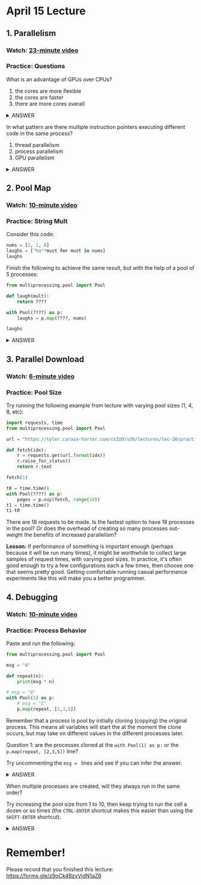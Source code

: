 # April 15 Lecture

## 1. Parallelism

### Watch: [23-minute video](https://youtu.be/gQMcyW7baPE)

### Practice: Questions

What is an advantage of GPUs over CPUs?
1. the cores are more flexible
2. the cores are faster
3. there are more cores overall

<details>
    <summary>ANSWER</summary>
    (3) GPUs generally have many more cores, but they are typically slower and less flexible
</details>

In what pattern are there multiple instruction pointers executing different code in the same process?
1. thread parallelism
2. process parallelism
3. GPU parallelism

<details>
    <summary>ANSWER</summary>
    (1) each instruction pointer is associated with a thread, and thread parallelism means there are multiple threads in the same process
</details>


## 2. Pool Map

### Watch: [10-minute video](https://youtu.be/O2xCQGmMQtA)

### Practice: String Mult

Consider this code:

```python
nums = [2, 1, 8]
laughs = ["ha"*must for must in nums]
laughs
```

Finish the following to achieve the same result, but with the help of
a pool of 5 processes:

```python
from multiprocessing.pool import Pool

def laugh(mult):
    return ????

with Pool(????) as p:
    laughs = p.map(????, nums)

laughs
```

<details>
    <summary>ANSWER</summary>
    Replace the blanks with <code>"ha"*mult</code>, <code>5</code>, and <code>laugh</code>
</details>


## 3. Parallel Download

### Watch: [6-minute video](https://youtu.be/kfEISnytm1E)

### Practice: Pool Size

Try running the following example from lecture with varying pool sizes
(1, 4, 8, etc):

```python
import requests, time
from multiprocessing.pool import Pool

url = "https://tyler.caraza-harter.com/cs320/s20/lectures/lec-20/practice7/{}.html"

def fetch(idx):
    r = requests.get(url.format(idx))
    r.raise_for_status()
    return r.text

fetch(1)

t0 = time.time()
with Pool(????) as p:
    pages = p.map(fetch, range(18))
t1 = time.time()
t1-t0
```

There are 18 requests to be made.  Is the fastest option to have 18
processes in the pool?  Or does the overhead of creating so many
processes out-weight the benefits of increased parallelism?

**Lesson:** If performance of something is important enough (perhaps
because it will be run many times), it might be worthwhile to collect
large samples of request times, with varying pool sizes.  In practice,
it's often good enough to try a few configurations each a few times,
then choose one that seems pretty good.  Getting comfortable running
casual performance experiments like this will make you a better
programmer.

## 4. Debugging

### Watch: [10-minute video](https://youtu.be/cGQfl5Od25s)

### Practice: Process Behavior

Paste and run the following:

```python
from multiprocessing.pool import Pool

msg = "A"

def repeat(n):
    print(msg * n)

# msg = "B"
with Pool(1) as p:
    # msg = "C"
    p.map(repeat, [2,3,5])
```

Remember that a process is pool by initially cloning (copying) the
original process.  This means all variables will start the at the
moment the clone occurs, but may take on different values in the
different processes later.

Question 1: are the processes cloned at the `with Pool(1) as p:` or
the `p.map(repeat, [2,3,5])` line?

Try uncommenting the `msg = ` lines and see if you can infer the
answer.

<details>
    <summary>ANSWER</summary>
    The processes are cloned as soon as the Pool is created.
</details>

When multiple processes are created, will they always run in the same
order?

Try increasing the pool size from 1 to 10, then keep trying to run the
cell a dozen or so times (the `CTRL-ENTER` shortcut makes this easier
than using the `SHIFT-ENTER` shortcut).

<details>
    <summary>ANSWER</summary>
    If you try enough times, you should eventually notice that the order of prints is not always the same.
    The operating system decides the order in which to run the processes, and it may make different
    decisions each time (this decision making is called "scheduling").  Although the order in which
    the processes run may differ, the order of returned values that `p.map` gives back will always
    correspond to the order of inputs.
</details>

# Remember!

Please record that you finished this lecture: https://forms.gle/z9oCk4BzvVjdN1aZ6
